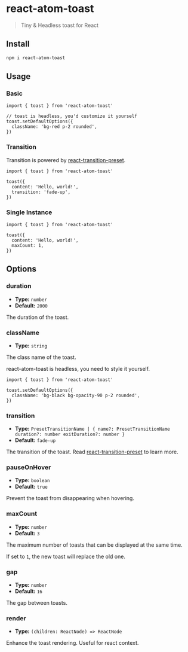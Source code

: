 # react-atom-toast

> Tiny & Headless toast for React

## Install

```bash
npm i react-atom-toast
```

## Usage

### Basic

```tsx
import { toast } from 'react-atom-toast'

// toast is headless, you'd customize it yourself
toast.setDefaultOptions({
  className: 'bg-red p-2 rounded',
})
```

### Transition

Transition is powered by [react-transition-preset](https://github.com/hemengke1997/react-transition-preset).

```tsx
import { toast } from 'react-atom-toast'

toast({
  content: 'Hello, world!',
  transition: 'fade-up',
})
```

### Single Instance

```tsx
import { toast } from 'react-atom-toast'

toast({
  content: 'Hello, world!',
  maxCount: 1,
})
```

## Options

### duration

- **Type:** `number`
- **Default:** `2000`

The duration of the toast.

### className

- **Type:** `string`

The class name of the toast.

react-atom-toast is headless, you need to style it yourself.

```tsx
import { toast } from 'react-atom-toast'

toast.setDefaultOptions({
  className: 'bg-black bg-opacity-90 p-2 rounded',
})
```

### transition

- **Type:** `PresetTransitionName
    | {
        name?: PresetTransitionName
        duration?: number
        exitDuration?: number
      }`
- **Default:** `fade-up`

The transition of the toast. Read [react-transition-preset](https://github.com/hemengke1997/react-transition-preset) to learn more.

### pauseOnHover

- **Type:** `boolean`
- **Default:** `true`

Prevent the toast from disappearing when hovering.

### maxCount

- **Type:** `number`
- **Default:** `3`

The maximum number of toasts that can be displayed at the same time.

If set to `1`, the new toast will replace the old one.

### gap

- **Type:** `number`
- **Default:** `16`

The gap between toasts.


### render

- **Type:** `(children: ReactNode) => ReactNode`

Enhance the toast rendering. Useful for react context.
